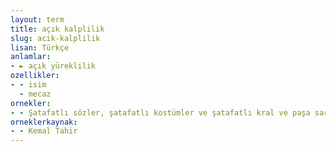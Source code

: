 ```yaml
---
layout: term
title: açık kalplilik
slug: acik-kalplilik
lisan: Türkçe
anlamlar:
- ► açık yüreklilik
ozellikler:
- - isim
  - mecaz
ornekler:
- - Şatafatlı sözler, şatafatlı kostümler ve şatafatlı kral ve paşa saraylarıyla beraber maziye intikal ettirilmiştir. Bunun yerine çok şükür, bize dümdüz bir açık kalplilik, bir açık alınlılık kalıyor.
orneklerkaynak:
- - Kemal Tahir
---
```

